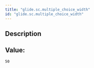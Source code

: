 ```yaml
---
title: "glide.sc.multiple_choice_width"
id: "glide.sc.multiple_choice_width"
---
```

## Description



## Value: 
```
50
```